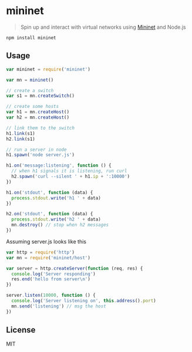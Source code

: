 # mininet

> Spin up and interact with virtual networks using
> [Mininet](http://mininet.org/) and Node.js

```
npm install mininet
```

## Usage

``` js
var mininet = require('mininet')

var mn = mininet()

// create a switch
var s1 = mn.createSwitch()

// create some hosts
var h1 = mn.createHost()
var h2 = mn.createHost()

// link them to the switch
h1.link(s1)
h2.link(s1)

// run a server in node
h1.spawn('node server.js')

h1.on('message:listening', function () {
  // when h1 signals it is listening, run curl
  h2.spawn('curl --silent ' + h1.ip + ':10000')
})

h1.on('stdout', function (data) {
  process.stdout.write('h1 ' + data)
})

h2.on('stdout', function (data) {
  process.stdout.write('h2 ' + data)
  mn.destroy() // stop when h2 messages
})
```

Assuming server.js looks like this

``` js
var http = require('http')
var mn = require('mininet/host')

var server = http.createServer(function (req, res) {
  console.log('Server responding')
  res.end('hello from server\n')
})

server.listen(10000, function () {
  console.log('Server listening on', this.address().port)
  mn.send('listening') // msg the host
})
```

## License

MIT
